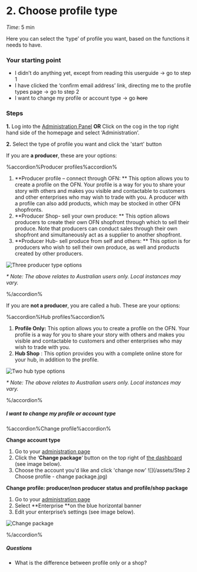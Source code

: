 # 2. Choose profile type

_Time_: 5 min

Here you can select the ‘type’ of profile you want, based on the functions it needs to have.  

### **Your starting point**
- I didn’t do anything yet, except from reading this userguide → go to step 1
- I have clicked the ‘confirm email address’ link, directing me to the profile types page → go to step 2
- I want to change my profile or account type → go ~~here~~

### **Steps**
**1.** Log into the [Administration Panel](https://openfoodnetwork.org.au/admin) **OR** Click on the cog in the top right hand side of the homepage and select ‘Administration’.

**2.** Select the type of profile you want and click the 'start' button


If you are **a producer**, these are your options:

%accordion%Producer profiles%accordion%

1. **Producer profile – connect through OFN: **
This option allows you to create a profile on the OFN. Your profile is a way for you to share your story with others and makes you visible and contactable to customers and other enterprises who may wish to trade with you. A producer with a profile can also add products, which may be stocked in other OFN shopfronts.
2. **Producer Shop- sell your own produce: **
This option allows producers to create their own OFN shopfront through which to sell their produce. Note that producers can conduct sales through their own shopfront and simultaneously act as a supplier to another shopfront.
3. **Producer Hub- sell produce from self and others: **
This option is for producers who wish to sell their own produce, as well and products created by other producers.


![](https://openfoodnetwork.org/wp-content/uploads/2015/05/Three-producer-types.png "Three producer type options")

_\* Note: The above relates to Australian users only. Local instances may vary._

%/accordion%


If you are **not a producer**, you are called a hub. These are your options:

%accordion%Hub profiles%accordion%

1. **Profile Only:**
    This option allows you to create a profile on the OFN. Your profile is a way for you to share your story with others and makes you visible and contactable to customers and other enterprises who may wish to trade with you.
2. **Hub Shop**
   : This option provides you with a complete online store for your hub, in addition to the profile.

![](https://openfoodnetwork.org/wp-content/uploads/2015/05/Two-hub-types.png "Two hub type options")

_\* Note: The above relates to Australian users only. Local instances may vary._
   
%/accordion%

##### I want to change my profile or account type

%accordion%Change profile%accordion%

**Change account type**

1. Go to your [administration page](https://openfoodnetwork.org.au/admin)
1. Click the ‘**Change package**‘ button on the top right of [the dashboard](/the-dashboard.md) (see image below). 
2. Choose the account you'd like and click 'change now'
![](/assets/Step 2 Choose profile - change package.jpg)

**Change profile: producer/non producer status and profile/shop package**
1. Go to your [administration page](https://openfoodnetwork.org.au/admin) 
2. Select **Enterprise **on the blue horizontal banner 
3. Edit your enterprise’s settings \(see image below\).


![](https://openfoodnetwork.org/wp-content/uploads/2015/05/Change-package.png "Change package")

%/accordion%


##### _Questions_
- What is the difference between profile only or a shop?





